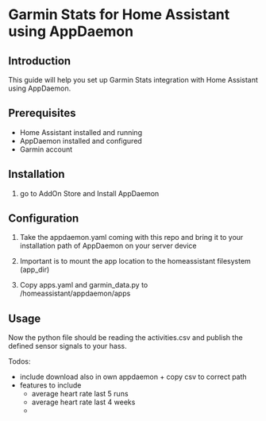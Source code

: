 # Garmin Stats for Home Assistant using AppDaemon

## Introduction

This guide will help you set up Garmin Stats integration with Home Assistant using AppDaemon.

## Prerequisites

- Home Assistant installed and running
- AppDaemon installed and configured
- Garmin account

## Installation

1. go to AddOn Store and Install AppDaemon

## Configuration

1. Take the appdaemon.yaml coming with this repo and bring it to your installation path of AppDaemon on your server device
    
2. Important is to mount the app location to the homeassistant filesystem (app_dir)
3. Copy apps.yaml and garmin_data.py to /homeassistant/appdaemon/apps

## Usage

Now the python file should be reading the activities.csv and publish the defined sensor signals to your hass.


Todos:
- include download also in own appdaemon + copy csv to correct path
- features to include
    - average heart rate last 5 runs
    - average heart rate last 4 weeks
    - 